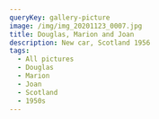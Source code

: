 ```yaml
---
queryKey: gallery-picture
image: /img/img_20201123_0007.jpg
title: Douglas, Marion and Joan
description: New car, Scotland 1956
tags:
  - All pictures
  - Douglas
  - Marion
  - Joan
  - Scotland
  - 1950s
---
```

